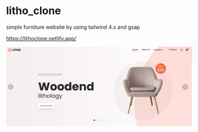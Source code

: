 # litho_clone
simple furniture website by using tailwind 4.x and gsap

https://lithoclone.netlify.app/

![alt text](image.png)
